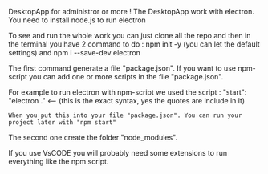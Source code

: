 DesktopApp for administror or more !
The DesktopApp work with electron.
You need to install node.js to run electron

To see and run the whole work you can just clone all the repo and then in the terminal you have 2 command to do : 
npm init -y (you can let the default settings) and npm i --save-dev electron

The first command generate a file "package.json". If you want to use npm-script you can add one or more scripts in the file "package.json". 

For example to run electron with npm-script we used the script : "start": "electron ." <-- (this is the exact syntax, yes the quotes are include in it)

    When you put this into your file "package.json". You can run your project later with "npm start"

The second one create the folder "node_modules".

If you use VsCODE you will probably need some extensions to run everything like the npm script.